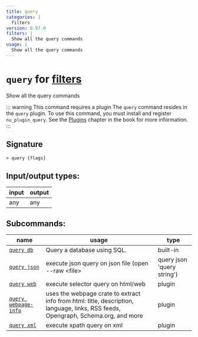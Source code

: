 ```yaml
---
title: query
categories: |
  filters
version: 0.97.0
filters: |
  Show all the query commands
usage: |
  Show all the query commands
---
```

<!-- This file is automatically generated. Please edit the command in https://github.com/nushell/nushell instead. -->

# `query` for [filters](/commands/categories/filters.md)

<div class='command-title'>Show all the query commands</div>

::: warning This command requires a plugin
The `query` command resides in the `query` plugin.
To use this command, you must install and register `nu_plugin_query`.
See the [Plugins](/book/plugins.html) chapter in the book for more information.
:::

## Signature

```> query {flags} ```


## Input/output types:

| input | output |
| ----- | ------ |
| any   | any    |


## Subcommands:

| name                                                         | usage                                                                                                                             | type     |
| ------------------------------------------------------------ | --------------------------------------------------------------------------------------------------------------------------------- | -------- |
| [`query db`](/commands/docs/query_db.md)                     | Query a database using SQL.                                                                                                       | built-in |
| [`query json`](/commands/docs/query_json.md)                 | execute json query on json file (open --raw \<file\> | query json 'query string')                                                 | plugin   |
| [`query web`](/commands/docs/query_web.md)                   | execute selector query on html/web                                                                                                | plugin   |
| [`query webpage-info`](/commands/docs/query_webpage-info.md) | uses the webpage crate to extract info from html: title, description, language, links, RSS feeds, Opengraph, Schema.org, and more | plugin   |
| [`query xml`](/commands/docs/query_xml.md)                   | execute xpath query on xml                                                                                                        | plugin   |